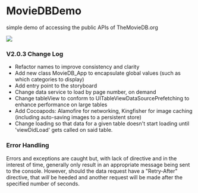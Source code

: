# MovieDBDemo
simple demo of accessing the public APIs of TheMovieDB.org

![](MovieDB.gif)

### V2.0.3 Change Log
* Refactor names to improve consistency and clarity
* Add new class MovieDB_App to encapsulate global values (such as which categories to display)
* Add entry point to the storyboard
* Change data service to load by page number, on demand
* Change tableView to conform to UITableViewDataSourcePrefetching to enhance performance on large tables
* Add Cocoapods: Alamofire for networking, Kingfisher for image caching (including auto-saving images to a persistent store)
* Change loading so that data for a given table doesn't start loading until 'viewDidLoad' gets called on said table.


### Error Handling
Errors and exceptions are caught but, with lack of directive and in the interest of time, generally only result in an appropriate message being sent to the console.
However, should the data request have a "Retry-After" directive, that *will* be heeded and another request will be made after the specified number of seconds.


